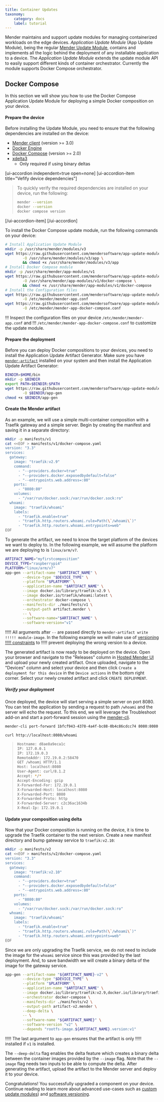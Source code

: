 ```yaml
---
title: Container Updates
taxonomy:
    category: docs
    label: tutorial
---
```


Mender maintains and support update modules for managing containerized workloads
on the edge devices. *Application Update Module* (App Update Module), being the regular [Mender Update Module](../08.Create-a-custom-Update-Module),
contains and implements all the logic behind the deployment of any installable
application to a device. The *Application Update Module* extends the update module API
to easily support different kinds of container orchestrator. Currently the module
supports Docker Compose orchestrator.

<!-- Definition from App Update Module from https://gitlab.com/Northern.tech/Mender/app-update-module/-/blob/master/docs/README-submodule-api.md#applications-updates -->

## Docker Compose

In this section we will show you how to use the Docker Compose Application
Update Module for deploying a simple Docker composition on your device.

#### Prepare the device
Before installing the Update Module, you need to ensure that the following
dependencies are installed on the device:
 * [Mender client](../../03.Client-installation/02.Install-with-Debian-package) (version >= 3.0)
 * [Docker Engine](https://docs.docker.com/engine/install/?target=_blank)
 * [Docker Compose](https://docs.docker.com/compose/install/?target=_blank) (version >= 2.0)
 * [xdelta3](https://github.com/jmacd/xdelta)
   * Only required if using binary deltas

[ui-accordion independent=true open=none]
[ui-accordion-item title="Vefify device dependencies"]

> To quickly verify the required dependencies are installed on your device, run
> the following:
>
> ```bash
> mender --version
> docker --version
> docker compose version
> ```

[/ui-accordion-item]
[/ui-accordion]


To install the Docker Compose update module, run the following commands on your
device:
<!--FIXME(AUTOVERSION): "app-update-module/%/"/app-update-module-->
```bash
# Install Application Update Module
mkdir -p /usr/share/mender/modules/v3
wget https://raw.githubusercontent.com/mendersoftware/app-update-module/master/src/app \
        -O /usr/share/mender/modules/v3/app \
        && chmod +x /usr/share/mender/modules/v3/app
# Install Docker Compose module
mkdir -p /usr/share/mender/app-modules/v1
wget https://raw.githubusercontent.com/mendersoftware/app-update-module/master/src/app-modules/docker-compose \
        -O /usr/share/mender/app-modules/v1/docker-compose \
        && chmod +x /usr/share/mender/app-modules/v1/docker-compose
# Install the Configuration files
wget https://raw.githubusercontent.com/mendersoftware/app-update-module/master/conf/mender-app.conf \
        -O /etc/mender/mender-app.conf
wget https://raw.githubusercontent.com/mendersoftware/app-update-module/master/conf/mender-app-docker-compose.conf \
        -O /etc/mender/mender-app-docker-compose.conf
```

!!! Inspect the configuration files on your device `/etc/mender/mender-app.conf` and
!!! `/etc/mender/mender-app-docker-compose.conf` to customize the update module.

#### Prepare the deployment
Before you can deploy Docker compositions to your devices, you need to install
the Application Update Artifact Generator. Make sure you have
[`mender-artifact`](../../10.Downloads#mender-artifact) installed on your system and then install the
Application Update Artifact Generator:
```bash
BINDIR=$HOME/bin
mkdir -p $BINDIR
export PATH=$BINDIR:$PATH
wget https://raw.githubusercontent.com/mendersoftware/app-update-module/master/gen/app-gen \
        -O $BINDIR/app-gen
chmod +x $BINDIR/app-gen
```

#### Create the Mender artifact

As an example, we will use a simple multi-container composition with a Traefik
gateway and a simple server. Begin by creating the manifest and saving it in a
separate directory:
```bash
mkdir -p manifests/v1
cat <<EOF > manifests/v1/docker-compose.yaml
version: "3.3"
services:
  gateway:
    image: "traefik:v2.9"
    command:
      - "--providers.docker=true"
      - "--providers.docker.exposedbydefault=false"
      - "--entrypoints.web.address=:80"
    ports:
      - "8080:80"
    volumes:
      - "/var/run/docker.sock:/var/run/docker.sock:ro"
  whoami:
    image: "traefik/whoami"
    labels:
      - "traefik.enable=true"
      - "traefik.http.routers.whoami.rule=Path(\`/whoami\`)"
      - "traefik.http.routers.whoami.entrypoints=web"
EOF
```

To generate the artifact, we need to know the target platform of the devices we
want to deploy to. In the following example, we will assume the platform we are
deploying to is `linux/arm/v7`.
```bash
ARTIFACT_NAME="myfirstcomposition"
DEVICE_TYPE="raspberrypi4"
PLATFORM="linux/arm/v7"
app-gen --artifact-name "$ARTIFACT_NAME" \
        --device-type "$DEVICE_TYPE" \
        --platform "$PLATFORM" \
        --application-name "$ARTIFACT_NAME" \
        --image docker.io/library/traefik:v2.9 \
        --image docker.io/traefik/whoami:latest \
        --orchestrator docker-compose \
        --manifests-dir ./manifests/v1 \
        --output-path artifact.mender \
        -- \
        --software-name="$ARTIFACT_NAME" \
        --software-version="v1"
```

!!!!! All arguments after `--` are passed directly to `mender-artifact write
!!!!! module-image`. In the following example we will make use of [versioning
!!!!! constraints](../09.Software-versioning#application-updates-update-modules) to
!!!!! prevent deploying the wrong version to a device.

The generated artifact is now ready to be deployed on the device. Open your
browser and navigate to the "Releases" column in [Hosted Mender
UI](https://hosted.mender.io/ui/releases) and upload your newly created
artifact. Once uploaded, navigate to the "Devices" column and select your device
and then click `Create a deployment for this device` in the `Device actions` in
the bottom right corner. Select your newly created artifact and click `CREATE
DEPLOYMENT`.

##### Verify your deployment

Once deployed, the device will start serving a simple server on port 8080. You
can test the application by sending a request to path `/whoami` and the server
will echo the request.
To this end, we will leverage the Troubleshoot add-on and start a port-forward
session using the [mender-cli](TODO).
```bash
mender-cli port-forward 1bfcf943-4378-4a4f-bc88-0b4c86cdcc74 8080:8080
```
```bash
curl http://localhost:8080/whoami
```
> ```bash
> Hostname: d8ae8a9eca1c
> IP: 127.0.0.1
> IP: 172.19.0.3
> RemoteAddr: 172.19.0.2:58470
> GET /whoami HTTP/1.1
> Host: localhost:8080
> User-Agent: curl/8.1.2
> Accept: */*
> Accept-Encoding: gzip
> X-Forwarded-For: 172.19.0.1
> X-Forwarded-Host: localhost:8080
> X-Forwarded-Port: 8080
> X-Forwarded-Proto: http
> X-Forwarded-Server: c2c36ac1634b
> X-Real-Ip: 172.19.0.1
> ```


#### Update your composition using delta

Now that your Docker composition is running on the device, it is time to upgrade
the Traefik container to the next version. Create a new manifest directory and
bump gateway service to `traefik:v2.10`:
```bash
mkdir -p manifests/v2
cat <<EOF > manifests/v2/docker-compose.yaml
version: "3.3"
services:
  gateway:
    image: "traefik:v2.10"
    command:
      - "--providers.docker=true"
      - "--providers.docker.exposedbydefault=false"
      - "--entrypoints.web.address=:80"
    ports:
      - "8080:80"
    volumes:
      - "/var/run/docker.sock:/var/run/docker.sock:ro"
  whoami:
    image: "traefik/whoami"
    labels:
      - "traefik.enable=true"
      - "traefik.http.routers.whoami.rule=Path(\`/whoami\`)"
      - "traefik.http.routers.whoami.entrypoints=web"
EOF
```

Since we are only upgrading the Traefik service, we do not need to include the
image for the `whoami` service since this was provided by the last deployment.
And, to save bandwidth we will create a binary delta of the image for the
gateway service.

```bash
app-gen --artifact-name "${ARTIFACT_NAME}-v2" \
        --device-type "$DEVICE_TYPE" \
        --platform "$PLATFORM" \
        --application-name "$ARTIFACT_NAME" \
        --image docker.io/library/traefik:v2.9,docker.io/library/traefik:v2.10 \
        --orchestrator docker-compose \
        --manifests-dir ./manifests/v2 \
        --output-path artifact-v2.mender \
        --deep-delta \
        -- \
        --software-name "${ARTIFACT_NAME}" \
        --software-version "v2" \
        --depends "rootfs-image.${ARTIFACT_NAME}.version:v1"
```

!!!!! The last argument to `app-gen` ensures that the artifact is only
!!!!! installed if `v1` is installed.

The `--deep-delta` flag enables the delta feature which creates a binary delta
between the container images provided by the `--image` flag. Note that the
`--image` flag needs two inputs to be able to compute the delta. After
generating the artifact, upload the artifact to the Mender server and deploy it
to your device.

Congratulations! You successfully upgraded a component on your device. Continue
reading to learn more about advanced use-cases such as [custom update
modules](../08.Create-a-custom-Update-Module)) and [software
versioning](../09.Software-versioning).
